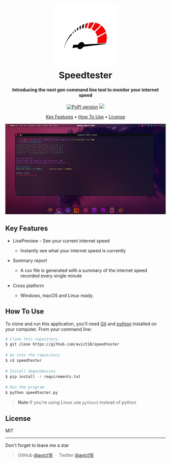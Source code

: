 
<h1 align="center">
  <br>
<img src="Assets/icon.png" alt="speedtester" width="200"></a>
  <br>
  Speedtester
  <br>
</h1>

<h4 align="center">Introducing the next gen command line tool to monitor your internet speed</h4>

<p align="center">
  <a href="https://badge.fury.io/py/pip"><img src="https://badge.fury.io/py/pip.svg" alt="PyPI version" height="18"></a>
  <a href="">
    <img src="https://img.shields.io/badge/License-MIT-yellow.svg">
  </a>
</p>

<p align="center">
  <a href="#key-features">Key Features</a> •
  <a href="#how-to-use">How To Use</a> •
  <a href="#license">License</a>
</p>

![screenshot](Assets/screenshot.png)

## Key Features

* LivePreview - See your current internet speed
  - Instantly see what your internet speed is currently
* Summary report
  - A csv file is generated with a summary of the internet speed recorded every single minute

* Cross platform
  - Windows, macOS and Linux ready.

## How To Use

To clone and run this application, you'll need [Git](https://git-scm.com) and [python](https://python.org) installed on your computer. From your command line:

```bash
# Clone this repository
$ git clone https://github.com/avict18/speedtester

# Go into the repository
$ cd speedtester

# Install dependencies
$ pip install -r requirements.txt

# Run the program
$ python speedtester.py
```

> **Note**
> If you're using Linux use `python3` instead of python

## License

MIT

---
Don't forget to leave me a star
> GitHub [@avict18](https://github.com/avict18) &nbsp;&middot;&nbsp;
> Twitter [@avict18](https://twitter.com/avict18)

